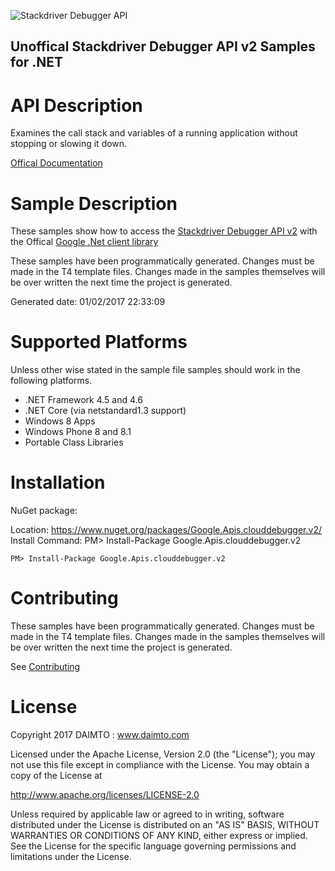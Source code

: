 ﻿![Stackdriver Debugger API](http://www.google.com/images/icons/product/search-32.gif)

## Unoffical Stackdriver Debugger API v2 Samples for .NET  ##

API Description
=============

Examines the call stack and variables of a running application without stopping or slowing it down.

[Offical Documentation](http://cloud.google.com/debugger)

Sample Description
=============

These samples show how to access the [Stackdriver Debugger API v2](http://cloud.google.com/debugger) with the Offical [Google .Net client library](https://github.com/google/google-api-dotnet-client)

These samples have been programmatically generated. Changes must be made in the T4 template files. Changes made in the samples themselves will be over written the next time the project is generated.

Generated date: 01/02/2017 22:33:09 

Supported Platforms
=================================

Unless other wise stated in the sample file samples should work in the following platforms.

* .NET Framework 4.5 and 4.6
* .NET Core (via netstandard1.3 support)
* Windows 8 Apps
* Windows Phone 8 and 8.1
* Portable Class Libraries

Installation
=================================

NuGet package:

Location: https://www.nuget.org/packages/Google.Apis.clouddebugger.v2/ 
Install Command: PM>  Install-Package Google.Apis.clouddebugger.v2

```
PM> Install-Package Google.Apis.clouddebugger.v2
```

Contributing
=================================

These samples have been programmatically generated. Changes must be made in the T4 template files. Changes made in the samples themselves will be over written the next time the project is generated.

See [Contributing](CONTRIBUTING.md)

License
=================================

Copyright 2017 DAIMTO :  www.daimto.com

Licensed under the Apache License, Version 2.0 (the "License"); you may not use this file except in compliance with
the License. You may obtain a copy of the License at

http://www.apache.org/licenses/LICENSE-2.0

Unless required by applicable law or agreed to in writing, software distributed under the License is distributed on
an "AS IS" BASIS, WITHOUT WARRANTIES OR CONDITIONS OF ANY KIND, either express or implied. See the License for the
specific language governing permissions and limitations under the License.